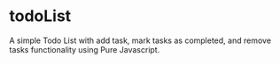 # todoList
A simple Todo List with add task, mark tasks as completed, and remove tasks functionality using Pure Javascript.
